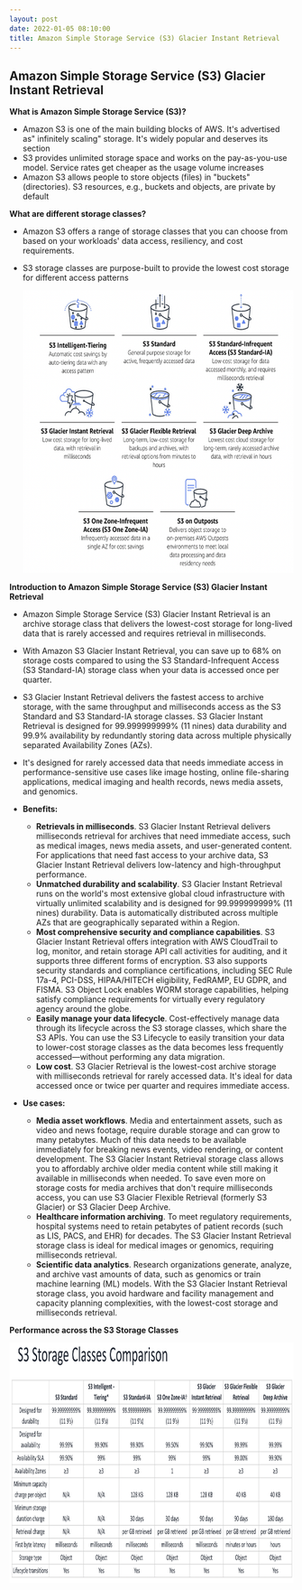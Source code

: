 ```yaml
---
layout: post
date: 2022-01-05 08:10:00
title: Amazon Simple Storage Service (S3) Glacier Instant Retrieval
---
```


## Amazon Simple Storage Service (S3) Glacier Instant Retrieval

**What is Amazon Simple Storage Service (S3)?**
- Amazon S3 is one of the main building blocks of AWS. It's advertised as" infinitely scaling" storage. It's widely popular and deserves its section
- S3 provides unlimited storage space and works on the pay-as-you-use model. Service rates get cheaper as the usage volume increases
- Amazon S3 allows people to store objects (files) in "buckets" (directories). S3 resources, e.g., buckets and objects, are private by default

**What are different storage classes?**
- Amazon S3 offers a range of storage classes that you can choose from based on your workloads' data access, resiliency, and cost requirements.
- S3 storage classes are purpose-built to provide the lowest cost storage for different access patterns

  <img src="images/s3-glacier-instant/image1.png" class="inline" width="700" height="500"/>

**Introduction to Amazon Simple Storage Service (S3) Glacier Instant Retrieval**

- Amazon Simple Storage Service (S3) Glacier Instant Retrieval is an archive storage class that delivers the lowest-cost storage for long-lived data that is rarely accessed and requires retrieval in milliseconds.
- With Amazon S3 Glacier Instant Retrieval, you can save up to 68% on storage costs compared to using the S3 Standard-Infrequent Access (S3 Standard-IA) storage class when your data is accessed once per quarter.
- S3 Glacier Instant Retrieval delivers the fastest access to archive storage, with the same throughput and milliseconds access as the S3 Standard and S3 Standard-IA storage classes. S3 Glacier Instant Retrieval is designed for 99.999999999% (11 nines) data durability and 99.9% availability by redundantly storing data across multiple physically separated Availability Zones (AZs).
- It's designed for rarely accessed data that needs immediate access in performance-sensitive use cases like image hosting, online file-sharing applications, medical imaging and health records, news media assets, and genomics.
- **Benefits:**

  - **Retrievals in milliseconds**. S3 Glacier Instant Retrieval delivers milliseconds retrieval for archives that need immediate access, such as medical images, news
  media assets, and user-generated content. For applications that need fast access to your archive data, S3 Glacier Instant Retrieval delivers low-latency and
  high-throughput performance.
  - **Unmatched durability and scalability**. S3 Glacier Instant Retrieval runs on the world's most extensive global cloud infrastructure with virtually unlimited scalability
  and is designed for 99.999999999% (11 nines) durability. Data is automatically distributed across multiple AZs that are geographically separated within a
  Region.
  - **Most comprehensive security and compliance capabilities**. S3 Glacier Instant Retrieval offers integration with AWS CloudTrail to log, monitor, and retain
  storage API call activities for auditing, and it supports three different forms of encryption. S3 also supports security standards and compliance certifications, including SEC Rule 17a-4, PCI-DSS, HIPAA/HITECH eligibility, FedRAMP, EU GDPR, and FISMA. S3 Object Lock enables WORM storage capabilities, helping satisfy compliance requirements for virtually every regulatory agency around the globe.
  - **Easily manage your data lifecycle**. Cost-effectively manage data through its lifecycle across the S3 storage classes, which share the S3 APIs. You can use the S3 Lifecycle to easily transition your data to lower-cost storage classes as the data becomes less frequently accessed—without performing any data migration.
  - **Low cost**. S3 Glacier Retrieval is the lowest-cost archive storage with milliseconds retrieval for rarely accessed data. It's ideal for data accessed once or twice per quarter and requires immediate access.
- **Use cases:**

  - **Media asset workflows**. Media and entertainment assets, such as video and news footage, require durable storage and can grow to many petabytes. Much of this data needs to be available immediately for breaking news events, video rendering, or content development. The S3 Glacier Instant Retrieval storage class allows you to affordably archive older media content while still making it available in milliseconds when needed. To save even more on storage costs for media archives that don't require milliseconds access, you can use S3 Glacier Flexible Retrieval (formerly S3 Glacier) or S3 Glacier Deep Archive.
  - **Healthcare information archiving**. To meet regulatory requirements, hospital systems need to retain petabytes of patient records (such as LIS, PACS, and EHR) for decades. The S3 Glacier Instant Retrieval storage class is ideal for medical images or genomics, requiring milliseconds retrieval.
  - **Scientific data analytics**. Research organizations generate, analyze, and archive vast amounts of data, such as genomics or train machine learning (ML) models. With the S3 Glacier Instant Retrieval storage class, you avoid hardware and facility management and capacity planning complexities, with the lowest-cost storage and milliseconds retrieval.

**Performance across the S3 Storage Classes**
 
  <img src="images/s3-glacier-instant/image2.png" class="inline" width="800" height="425"/>
